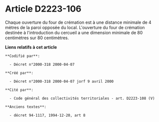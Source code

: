 # Article D2223-106

Chaque ouverture du four de crémation est à une distance minimale de 4 mètres de la paroi opposée du local. L'ouverture du
four de crémation destinée à l'introduction du cercueil a une dimension minimale de 80 centimètres sur 80 centimètres.

**Liens relatifs à cet article**

	**Codifié par**:

	  - Décret n°2000-318 2000-04-07

	**Créé par**:

	  - Décret n°2000-318 2000-04-07 jorf 9 avril 2000

	**Cité par**:

	  - Code général des collectivités territoriales - art. D2223-108 (V)

	**Anciens textes**:

	  - décret 94-1117, 1994-12-20, art 8

